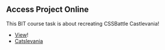 ## Access Project Online

This BIT course task is about recreating CSSBattle Castlevania!

-   [View](https://gymmed.github.io/BIT-CSS-Battle-Castlevania/)!
-   [Catslevania](https://cssbattle.dev/play/176)
